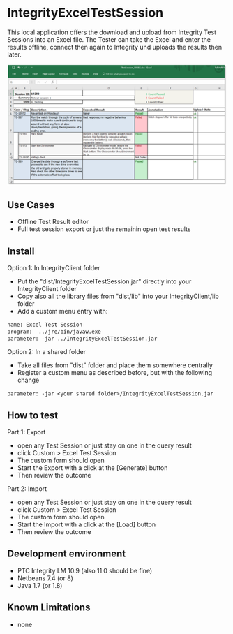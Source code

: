 # IntegrityExcelTestSession
This local application offers the download and upload from Integrity Test Sessions into an Excel file. The Tester can take the Excel and enter the results offline, connect then again to Integrity und uploads the results then later.

![ExcelTestSession](doc/ExcelTestSession.PNG)

## Use Cases
- Offline Test Result editor
- Full test session export or just the remainin open test results

## Install
Option 1: In IntegrityClient folder
- Put the "dist/IntegrityExcelTestSession.jar" directly into your IntegrityClient folder
- Copy also all the library files from "dist/lib" into your IntegrityClient/lib folder
- Add a custom menu entry with:
```
name: Excel Test Session
program:  ../jre/bin/javaw.exe
parameter: -jar ../IntegrityExcelTestSession.jar
```

Option 2: In a shared folder
- Take all files from "dist" folder and place them somewhere centrally
- Register a custom menu as described before, but with the following change
```
parameter: -jar <your shared folder>/IntegrityExcelTestSession.jar
```

## How to test
Part 1: Export
- open any Test Session or just stay on one in the query result
- click Custom > Excel Test Session
- The custom form should open
- Start the Export with a click at the [Generate] button
- Then review the outcome

Part 2: Import
- open any Test Session or just stay on one in the query result
- click Custom > Excel Test Session
- The custom form should open
- Start the Import with a click at the [Load] button
- Then review the outcome

##  Development environment
- PTC Integrity LM 10.9 (also 11.0 should be fine)
- Netbeans 7.4 (or 8)
- Java 1.7 (or 1.8)

## Known Limitations
- none

